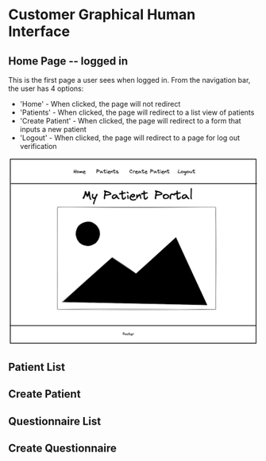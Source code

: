 # Customer Graphical Human Interface

## Home Page -- logged in

This is the first page a user sees when logged in.
From the navigation bar, the user has 4 options:
   * 'Home' - When clicked, the page will not redirect
   * 'Patients' - When clicked, the page will redirect to a list view of patients
   * 'Create Patient' - When clicked, the page will redirect to a form that inputs a new patient
   * 'Logout' - When clicked, the page will redirect to a page for log out verification

![Home -- Logged in](wireframes/home-logged-in.png)

## Patient List

## Create Patient

## Questionnaire List

## Create Questionnaire
